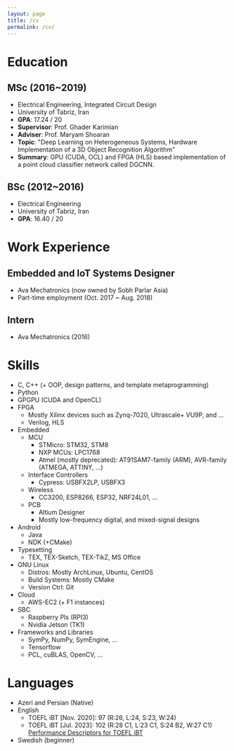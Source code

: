 ```yaml
---
layout: page
title: /cv
permalink: /cv/
---
```


# Education
## MSc (2016~2019)
* Electrical Engineering, Integrated Circuit Design
* University of Tabriz, Iran
* **GPA**: 17.24 / 20
* **Supervisor**: Prof. Ghader Karimian
* **Adviser**: Prof. Maryam Shoaran
* **Topic**: "Deep Learning on Heterogeneous Systems, Hardware Implementation of a 3D Object Recognition Algorithm"
* **Summary**: GPU (CUDA, OCL) and FPGA (HLS) based implementation of a point cloud classifier network called DGCNN.

## BSc (2012~2016)
* Electrical Engineering
* University of Tabriz, Iran
* **GPA**: 16.40 / 20

# Work Experience
  
## Embedded and IoT Systems Designer
* Ava Mechatronics (now owned by Sobh Parlar Asia)
* Part-time employment (Oct. 2017 ~ Aug. 2018)
  
## Intern
* Ava Mechatronics (2016)

# Skills
* C, C++ (+ OOP, design patterns, and template metaprogramming)
* Python
* GPGPU (CUDA and OpenCL)
* FPGA
    * Mostly Xilinx devices such as Zynq-7020, Ultrascale+ VU9P, and ...
    * Verilog, HLS
* Embedded
    * MCU 
        * STMicro: STM32, STM8 
        * NXP MCUs: LPC1768
        * Atmel (mostly deprecated): AT91SAM7-family (ARM), AVR-family (ATMEGA, ATTINY, ...)
    * Interface Controllers
        * Cypress: USBFX2LP, USBFX3
    * Wireless
        * CC3200, ESP8266, ESP32, NRF24L01, ...
    * PCB
        * Altium Designer
        * Mostly low-frequency digital, and mixed-signal designs
* Android
    * Java
    * NDK (+CMake)
* Typesetting
    * TEX, TEX-Sketch, TEX-TikZ, MS Office
* GNU Linux
    * Distros: Mostly ArchLinux, Ubuntu, CentOS
    * Build Systems: Mostly CMake
    * Version Ctrl: Git
* Cloud
    * AWS-EC2 (+ F1 instances)
* SBC
    * Raspberry PIs (RPI3)
    * Nvidia Jetson (TK1)
* Frameworks and Libraries
    * SymPy, NumPy, SymEngine, ...
    * Tensorflow
    * PCL, cuBLAS, OpenCV, ...


# Languages
* Azeri and Persian (Native)
* English
    * TOEFL iBT \[Nov. 2020\]: 97 (R:26, L:24, S:23, W:24)
    * TOEFL iBT \[Jul. 2023\]: 102 (R:28 C1, L:23 C1, S:24 B2, W:27 C1) [Performance Descriptors for TOEFL iBT](https://www.ets.org/pdfs/toefl/toefl-ibt-performance-descriptors.pdf?_gl=1*1gou4cm*_gcl_au*ODM4ODM3NTYwLjE2ODIwNzg2MDI.*_ga*MTA0ODU3OTQ5LjE2ODIwNzg2MDM.*_ga_T2TH8KSGFZ*MTY4OTE4ODczMi43LjEuMTY4OTE4ODkzNS41My4wLjA.&_ga=2.96467164.1912680970.1689188731-104857949.1682078603)
* Swedish (beginner)
